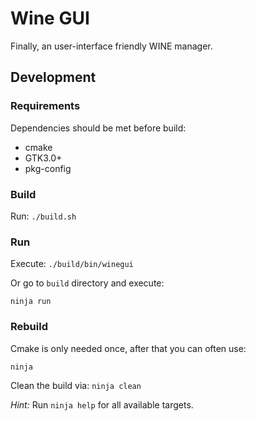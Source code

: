 # Wine GUI
Finally, an user-interface friendly WINE manager.

## Development

### Requirements

Dependencies should be met before build:

* cmake
* GTK3.0+
* pkg-config


### Build

Run: `./build.sh`

### Run

Execute:
`./build/bin/winegui`

Or go to `build` directory and execute:

```
ninja run
```

### Rebuild

Cmake is only needed once, after that you can often use:

`ninja`

Clean the build via: `ninja clean`

*Hint:* Run `ninja help` for all available targets.


